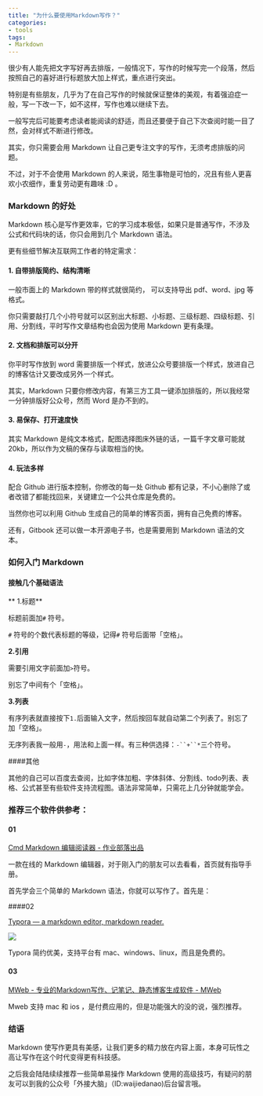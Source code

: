 ```yaml
---
title: "为什么要使用Markdown写作？"
categories:
- tools
tags:
- Markdown
---
```


很少有人能先把文字写好再去排版，一般情况下，写作的时候写完一个段落，然后按照自己的喜好进行标题放大加上样式，重点进行突出。

特别是有些朋友，几乎为了在自己写作的时候就保证整体的美观，有着强迫症一般，写一下改一下，如不这样，写作也难以继续下去。

一般写完后可能要考虑读者能阅读的舒适，而且还要便于自己下次查阅时能一目了然，会对样式不断进行修改。

其实，你只需要会用 Markdown 让自己更专注文字的写作，无须考虑排版的问题。

不过，对于不会使用 Markdown 的人来说，陌生事物是可怕的，况且有些人更喜欢小农细作，重复劳动更有趣味 :D 。

### Markdown 的好处
Markdown 核心是写作更效率，它的学习成本极低，如果只是普通写作，不涉及公式和代码块的话，你只会用到几个 Markdown 语法。

更有些细节解决互联网工作者的特定需求：

#### 1. 自带排版简约、结构清晰

一般市面上的 Markdown 带的样式就很简约，
可以支持导出 pdf、word、jpg 等格式。

你只需要敲打几个小符号就可以区别出大标题、小标题、三级标题、四级标题、引用、分割线，平时写作文章结构也会因为使用 Markdown 更有条理。


#### 2. 文档和排版可以分开

你平时写作放到 word 需要排版一个样式，放进公众号要排版一个样式，放进自己的博客估计又要改成另外一个样式。

其实，Markdown 只要你修改内容，有第三方工具一键添加排版的，所以我经常一分钟排版好公众号，然而 Word 是办不到的。

#### 3. 易保存、打开速度快

其实 Markdown 是纯文本格式，配图选择图床外链的话，一篇千字文章可能就 20kb，所以作为文稿的保存与读取相当的快。

#### 4. 玩法多样

配合 Github 进行版本控制，你修改的每一处 Github 都有记录，不小心删除了或者改错了都能找回来，关键建立一个公共仓库是免费的。

当然你也可以利用 Github 生成自己的简单的博客页面，拥有自己免费的博客。

还有，Gitbook 还可以做一本开源电子书，也是需要用到 Markdown 语法的文本。

### 如何入门 Markdown

#### 接触几个基础语法

** 1.标题**

标题前面加`#` 符号。

`#` 符号的个数代表标题的等级，记得`#` 符号后面带「空格」。

 **2.引用**

需要引用文字前面加`>`符号。

别忘了中间有个「空格」。

 **3.列表**

有序列表就直接按下`1.`后面输入文字，然后按回车就自动第二个列表了。别忘了加「空格」。

无序列表我一般用`-`，用法和上面一样。有三种供选择：`-``+``*`三个符号。

####其他

其他的自己可以百度去查阅，比如字体加粗、字体斜体、分割线、todo列表、表格、公式甚至有些软件支持流程图。语法非常简单，只需花上几分钟就能学会。

### 推荐三个软件供参考：

#### 01

[Cmd Markdown 编辑阅读器 - 作业部落出品](https://www.zybuluo.com/mdeditor)

一款在线的 Markdown 编辑器，对于刚入门的朋友可以去看看，首页就有指导手册。

首先学会三个简单的 Markdown 语法，你就可以写作了。首先是：

####02

[Typora — a markdown editor, markdown reader.](https://www.typora.io/)

![](https://cdn.yan100.top/15378529274551.jpg)

Typora 简约优美，支持平台有 mac、windows、linux，而且是免费的。

#### 03

[MWeb - 专业的Markdown写作、记笔记、静态博客生成软件 - MWeb](https://zh.mweb.im/)

Mweb 支持 mac 和 ios ，是付费应用的，但是功能强大的没的说，强烈推荐。


### 结语

Markdown 使写作更具有美感，让我们更多的精力放在内容上面，本身可玩性之高让写作在这个时代变得更有科技感。

之后我会陆陆续续推荐一些简单易操作 Markdown 使用的高级技巧，有疑问的朋友可以到我的公众号「外接大脑」（ID:waijiedanao)后台留言哦。





